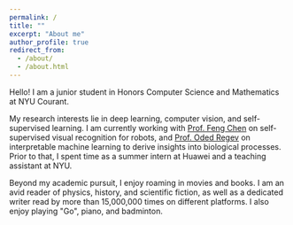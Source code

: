 ```yaml
---
permalink: /
title: ""
excerpt: "About me"
author_profile: true
redirect_from: 
  - /about/
  - /about.html
---
```


Hello! I am a junior student in Honors Computer Science and Mathematics at NYU Courant.

My research interests lie in deep learning, computer vision, and self-supervised learning. I am currently working with [Prof. Feng Chen](https://engineering.nyu.edu/faculty/chen-feng) on self-supervised visual recognition for robots, and [Prof. Oded Regev](https://cims.nyu.edu/~regev/) on interpretable machine learning to derive insights into biological processes. Prior to that, I spent time as a summer intern at Huawei and a teaching assistant at NYU.

Beyond my academic pursuit, I enjoy roaming in movies and books. I am an avid reader of physics, history, and scientific fiction, as well as a dedicated writer read by more than 15,000,000 times on different platforms. I also enjoy playing "Go", piano, and badminton.
